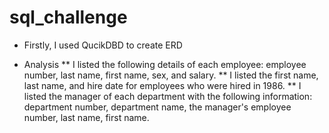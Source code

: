 # sql_challenge

* Firstly, I used QucikDBD to create ERD

* Analysis
** I listed the following details of each employee: employee number, last name, first name, sex, and salary.
** I listed the first name, last name, and hire date for employees who were hired in 1986.
** I listed the manager of each department with the following information: department number, department name, the manager's employee number, last name, first name.

